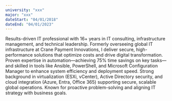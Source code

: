 ```yaml
---
university: "xxx"
major: "xxx"
dateStart: "04/01/2018"
dateEnd: "04/01/2023"
---
```


Results-driven IT professional with 16+ years in IT consulting, infrastructure management, and technical leadership. Formerly overseeing global IT infrastructure at Crane Payment Innovations, I deliver secure, high-performance solutions that optimize costs and drive digital transformation. Proven expertise in automation—achieving 75% time savings on key tasks—and skilled in tools like Ansible, PowerShell, and Microsoft Configuration Manager to enhance system efficiency and deployment speed. Strong background in virtualization (ESXi, vCenter), Active Directory security, and cloud integration (Azure, Entra, Office 365) supporting secure, scalable global operations. Known for proactive problem-solving and aligning IT strategy with business goals.
